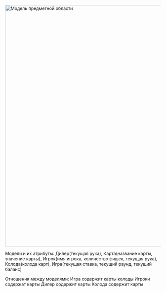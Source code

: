 <img width="779" alt="Модель предметной области" src="https://github.com/bashkov-01/rtippo/assets/52044554/19992e1b-aeca-4961-9fd1-54fc0165248d">







Модели и их атрибуты. 
Дилер(текущая рука), Карта(название карты, значение карты), Игрок(имя игрока, количество фишек, текущая рука), Колода(колода карт), Игра(текущая ставка, текущий раунд, текущий баланс)

Отношения между моделями:
Игра содержит карты колоды
Игроки содержат карты
Дилер содержит карты
Колода содержит карты
